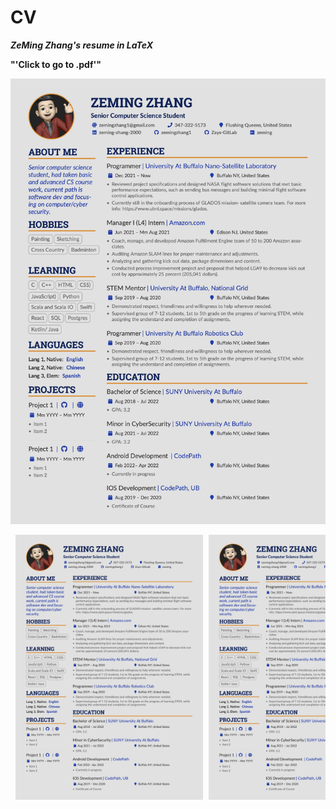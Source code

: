 # **CV**

***ZeMing Zhang's resume in LaTeX***

**"'Click to go to .pdf'"**

[![Zay](https://github.com/zemingzhang1/CV/blob/main/ZeMing-Zhang.jpg)](https://github.com/zemingzhang1/CV/blob/main/ZeMing-Zhang.pdf)

<div class="table-wrapper" markdown="block">
  <pre> <img src="https://github.com/zemingzhang1/CV/blob/main/ZeMing-Zhang.jpg" width = 300/> <img src="https://github.com/zemingzhang1/CV/blob/main/ZeMing-Zhang.jpg" width = 300/> <img src="https://github.com/zemingzhang1/CV/blob/main/ZeMing-Zhang.jpg" width = 300/> <img src="https://github.com/zemingzhang1/CV/blob/main/ZeMing-Zhang.jpg" width = 300/> <img src="https://github.com/zemingzhang1/CV/blob/main/ZeMing-Zhang.jpg" width = 300/> <img src="https://github.com/zemingzhang1/CV/blob/main/ZeMing-Zhang.jpg" width = 300/> <img src="https://github.com/zemingzhang1/CV/blob/main/ZeMing-Zhang.jpg" width = 300/> <img src="https://github.com/zemingzhang1/CV/blob/main/ZeMing-Zhang.jpg" width = 300/> <img src="https://github.com/zemingzhang1/CV/blob/main/ZeMing-Zhang.jpg" width = 300/> <img src="https://github.com/zemingzhang1/CV/blob/main/ZeMing-Zhang.jpg" width = 300/> <img src="https://github.com/zemingzhang1/CV/blob/main/ZeMing-Zhang.jpg" width = 300/> <img src="https://github.com/zemingzhang1/CV/blob/main/ZeMing-Zhang.jpg" width = 300/> 
  </pre>
</div>
